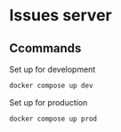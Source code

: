 # Issues server

## Ccommands

Set up for development
```bash
docker compose up dev
```

Set up for production
```bash
docker compose up prod
```